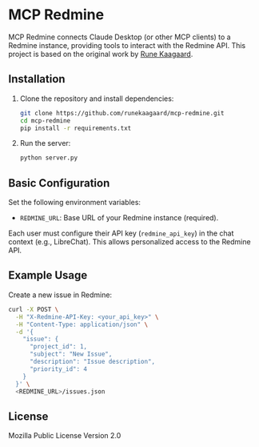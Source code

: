 # MCP Redmine

MCP Redmine connects Claude Desktop (or other MCP clients) to a Redmine instance, providing tools to interact with the Redmine API. This project is based on the original work by [Rune Kaagaard](https://github.com/runekaagaard/mcp-redmine).

## Installation

1. Clone the repository and install dependencies:

   ```bash
   git clone https://github.com/runekaagaard/mcp-redmine.git
   cd mcp-redmine
   pip install -r requirements.txt
   ```

2. Run the server:

   ```bash
   python server.py
   ```

## Basic Configuration

Set the following environment variables:

- `REDMINE_URL`: Base URL of your Redmine instance (required).

Each user must configure their API key (`redmine_api_key`) in the chat context (e.g., LibreChat). This allows personalized access to the Redmine API.

## Example Usage

Create a new issue in Redmine:

```bash
curl -X POST \
  -H "X-Redmine-API-Key: <your_api_key>" \
  -H "Content-Type: application/json" \
  -d '{
    "issue": {
      "project_id": 1,
      "subject": "New Issue",
      "description": "Issue description",
      "priority_id": 4
    }
  }' \
  <REDMINE_URL>/issues.json
```

## License

Mozilla Public License Version 2.0
